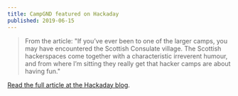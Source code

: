 ```yaml
---
title: CampGND featured on Hackaday
published: 2019-06-15
---
```


<blockquote>From the article: "If you’ve ever been to one of the larger camps, you may have encountered the Scottish Consulate village. The Scottish hackerspaces come together with a characteristic irreverent humour, and from where I’m sitting they really get that hacker camps are about having fun."</blockquote>

[Read the full article at the
Hackaday blog](https://hackaday.com/2019/06/15/the-smallest-hacker-camps-are-the-most-satisfying-and-you-can-do-one-too/).
